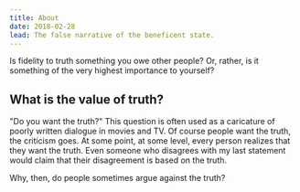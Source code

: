 ```yaml
---
title: About
date: 2018-02-28
lead: The false narrative of the beneficent state. 
---
```


Is fidelity to truth something you owe other people? Or, rather, is it something of the very highest importance to yourself?

## What is the value of truth?

"Do you want the truth?" This question is often used as a caricature of poorly written dialogue in movies and TV. Of course people want the truth, the criticism goes. At some point, at some level, every person realizes that they want the truth. Even someone who disagrees with my last statement would claim that their disagreement is based on the truth.

Why, then, do people sometimes argue against the truth?